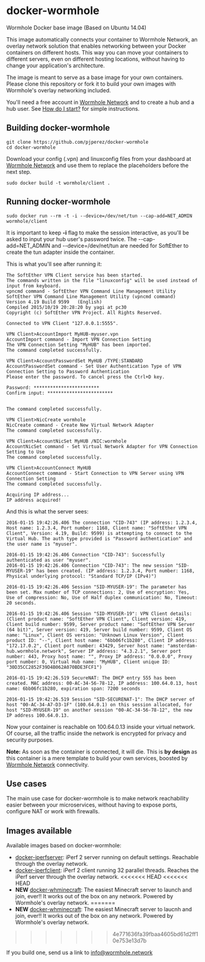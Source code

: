 # docker-wormhole
Wormhole Docker base image (Based on Ubuntu 14.04)

This image automatically connects your container to Wormhole Network, an overlay network solution that enables networking between your Docker containers on different hosts. This way you can move your containers to different servers, even on different hosting locations, without having to change your application's architecture.

The image is meant to serve as a base image for your own containers. Please clone this repository or fork it to build your own images with Wormhole's overlay networking included.

You'll need a free account in [Wormhole Network](https://wormhole.network) and to create a hub and a hub user. See [How do I start?](https://wormhole.zendesk.com/hc/en-gb/articles/207287035) for simple instructions.

## Building docker-wormhole

    git clone https://github.com/pjperez/docker-wormhole
    cd docker-wormhole

Download your config (.vpn) and linuxconfig files from your dashboard at [Wormhole Network](https://wormhole.network) and use them to replace the placeholders before the next step.

    sudo docker build -t wormhole/client .
  
## Running docker-wormhole

    sudo docker run --rm -t -i --device=/dev/net/tun --cap-add=NET_ADMIN wormhole/client

It is important to keep **-i** flag to make the session interactive, as you'll be asked to input your hub user's password twice. The --cap-add=NET_ADMIN and --device=/dev/net/tun are needed for SoftEther to create the tun adapter inside the container.

This is what you'll see after running it:

	The SoftEther VPN Client service has been started.
	The commands written in the file "linuxconfig" will be used instead of input from keyboard.
	vpncmd command - SoftEther VPN Command Line Management Utility
	SoftEther VPN Command Line Management Utility (vpncmd command)
	Version 4.19 Build 9599   (English)
	Compiled 2015/10/19 20:28:20 by yagi at pc30
	Copyright (c) SoftEther VPN Project. All Rights Reserved.
	
	Connected to VPN Client "127.0.0.1:5555".
	
	VPN Client>AccountImport MyHUB-myuser.vpn
	AccountImport command - Import VPN Connection Setting
	The VPN Connection Setting "MyHUB" has been imported.
	The command completed successfully.
	
	VPN Client>AccountPasswordSet MyHUB /TYPE:STANDARD
	AccountPasswordSet command - Set User Authentication Type of VPN Connection Setting to Password Authentication
	Please enter the password. To cancel press the Ctrl+D key.
	
	Password: ************************
	Confirm input: ************************
	
	
	The command completed successfully.
	
	VPN Client>NicCreate wormhole
	NicCreate command - Create New Virtual Network Adapter
	The command completed successfully.
	
	VPN Client>AccountNicSet MyHUB /NIC:wormhole
	AccountNicSet command - Set Virtual Network Adapter for VPN Connection Setting to Use
	The command completed successfully.
	
	VPN Client>AccountConnect MyHUB
	AccountConnect command - Start Connection to VPN Server using VPN Connection Setting
	The command completed successfully.
	
	Acquiring IP address...
	IP address acquired!
	
And this is what the server sees:

	2016-01-15 19:42:26.406 The connection "CID-743" (IP address: 1.2.3.4, Host name: 1.2.3.4, Port number: 1168, Client name: "SoftEther VPN Client", Version: 4.19, Build: 9599) is attempting to connect to the Virtual Hub. The auth type provided is "Password authentication" and the user name is "myuser".
	
	2016-01-15 19:42:26.406 Connection "CID-743": Successfully authenticated as user "myuser".
	2016-01-15 19:42:26.406 Connection "CID-743": The new session "SID-MYUSER-19" has been created. (IP address: 1.2.3.4, Port number: 1168, Physical underlying protocol: "Standard TCP/IP (IPv4)")
	
	2016-01-15 19:42:26.406 Session "SID-MYUSER-19": The parameter has been set. Max number of TCP connections: 2, Use of encryption: Yes, Use of compression: No, Use of Half duplex communication: No, Timeout: 20 seconds.
	
	2016-01-15 19:42:26.406 Session "SID-MYUSER-19": VPN Client details: (Client product name: "SoftEther VPN Client", Client version: 419, Client build number: 9599, Server product name: "SoftEther VPN Server (64 bit)", Server version: 419, Server build number: 9599, Client OS name: "Linux", Client OS version: "Unknown Linux Version", Client product ID: "--", Client host name: "6bb06fc1b280", Client IP address: "172.17.0.2", Client port number: 43429, Server host name: "amsterdam-hub.wormhole.network", Server IP address: "4.3.2.1", Server port number: 443, Proxy host name: "", Proxy IP address: "0.0.0.0", Proxy port number: 0, Virtual Hub name: "MyHUB", Client unique ID: "30D35CC2852F39D4B062A070BDE3FCF1")
	
	2016-01-15 19:42:26.519 SecureNAT: The DHCP entry 555 has been created. MAC address: 00-AC-34-56-78-12, IP address: 100.64.0.13, host name: 6bb06fc1b280, expiration span: 7200 seconds
	
	2016-01-15 19:42:26.519 Session "SID-SECURENAT-1": The DHCP server of host "00-AC-34-A7-D3-1F" (100.64.0.1) on this session allocated, for host "SID-MYUSER-19" on another session "00-AC-34-56-78-12", the new IP address 100.64.0.13.

Now your container is reachable on 100.64.0.13 inside your virtual network. Of course, all the traffic inside the network is encrypted for privacy and security purposes.

**Note:** As soon as the container is connected, it will die. This is **by design** as this container is a mere template to build your own services, boosted by [Wormhole Network](https://wormhole.network) connectivity.

## Use cases

The main use case for docker-wormhole is to make network reachability easier between your microservices, without having to expose ports, configure NAT or work with firewalls.

## Images available

Available images based on docker-wormhole:

- [docker-iperfserver](https://github.com/pjperez/docker-iperfserver): iPerf 2 server running on default settings. Reachable through the overlay network.
- [docker-iperfclient](https://github.com/pjperez/docker-iperfclient): iPerf 2 client running 32 parallel threads. Reaches the iPerf server through the overlay network.
<<<<<<< HEAD
<<<<<<< HEAD
- **NEW** [docker-whminecraft](https://github.com/pjperez/docker-whminecraft): The easiest Minecraft server to launch and join, ever!! It works out of the box on any network. Powered by Wormhole's overlay network.
=======
- **NEW** [docker-whminecraft](https://github.com/pjperez/docker-whminecraft): The easiest Minecraft server to laucnh and join, ever!! It works out of the box on any network. Powered by Wormhole's overlay network.
>>>>>>> 4e771636fa39fbaa4605bd61d2ff10e753e13d7b

If you build one, send us a link to info@wormhole.network
